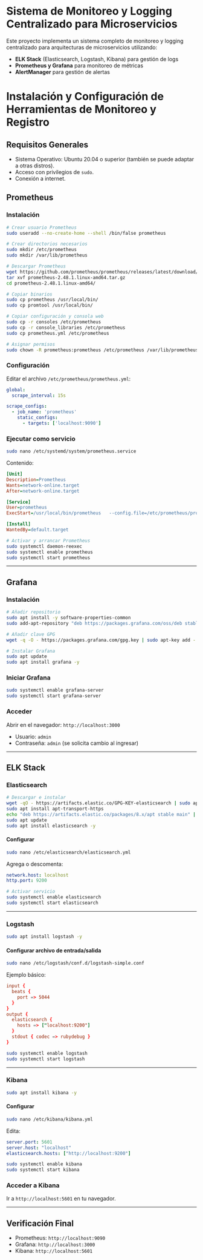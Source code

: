 # Sistema de Monitoreo y Logging Centralizado para Microservicios

Este proyecto implementa un sistema completo de monitoreo y logging centralizado para arquitecturas de microservicios utilizando:

- **ELK Stack** (Elasticsearch, Logstash, Kibana) para gestión de logs
- **Prometheus y Grafana** para monitoreo de métricas
- **AlertManager** para gestión de alertas


# Instalación y Configuración de Herramientas de Monitoreo y Registro

## Requisitos Generales

- Sistema Operativo: Ubuntu 20.04 o superior (también se puede adaptar a otras distros).
- Acceso con privilegios de `sudo`.
- Conexión a internet.


##  Prometheus

###  Instalación

```bash
# Crear usuario Prometheus
sudo useradd --no-create-home --shell /bin/false prometheus

# Crear directorios necesarios
sudo mkdir /etc/prometheus
sudo mkdir /var/lib/prometheus

# Descargar Prometheus
wget https://github.com/prometheus/prometheus/releases/latest/download/prometheus-2.48.1.linux-amd64.tar.gz
tar xvf prometheus-2.48.1.linux-amd64.tar.gz
cd prometheus-2.48.1.linux-amd64/

# Copiar binarios
sudo cp prometheus /usr/local/bin/
sudo cp promtool /usr/local/bin/

# Copiar configuración y consola web
sudo cp -r consoles /etc/prometheus
sudo cp -r console_libraries /etc/prometheus
sudo cp prometheus.yml /etc/prometheus

# Asignar permisos
sudo chown -R prometheus:prometheus /etc/prometheus /var/lib/prometheus /usr/local/bin/prometheus /usr/local/bin/promtool
```

### Configuración

Editar el archivo `/etc/prometheus/prometheus.yml`:

```yaml
global:
  scrape_interval: 15s

scrape_configs:
  - job_name: 'prometheus'
    static_configs:
      - targets: ['localhost:9090']
```

### Ejecutar como servicio

```bash
sudo nano /etc/systemd/system/prometheus.service
```

Contenido:

```ini
[Unit]
Description=Prometheus
Wants=network-online.target
After=network-online.target

[Service]
User=prometheus
ExecStart=/usr/local/bin/prometheus   --config.file=/etc/prometheus/prometheus.yml   --storage.tsdb.path=/var/lib/prometheus/   --web.console.templates=/etc/prometheus/consoles   --web.console.libraries=/etc/prometheus/console_libraries

[Install]
WantedBy=default.target
```

```bash
# Activar y arrancar Prometheus
sudo systemctl daemon-reexec
sudo systemctl enable prometheus
sudo systemctl start prometheus
```

---

## Grafana

### Instalación

```bash
# Añadir repositorio
sudo apt install -y software-properties-common
sudo add-apt-repository "deb https://packages.grafana.com/oss/deb stable main"

# Añadir clave GPG
wget -q -O - https://packages.grafana.com/gpg.key | sudo apt-key add -

# Instalar Grafana
sudo apt update
sudo apt install grafana -y
```

### Iniciar Grafana

```bash
sudo systemctl enable grafana-server
sudo systemctl start grafana-server
```

### Acceder

Abrir en el navegador: `http://localhost:3000`

- Usuario: `admin`
- Contraseña: `admin` (se solicita cambio al ingresar)

---

## ELK Stack

###  Elasticsearch

```bash
# Descargar e instalar
wget -qO - https://artifacts.elastic.co/GPG-KEY-elasticsearch | sudo apt-key add -
sudo apt install apt-transport-https
echo "deb https://artifacts.elastic.co/packages/8.x/apt stable main" | sudo tee -a /etc/apt/sources.list.d/elastic-8.x.list
sudo apt update
sudo apt install elasticsearch -y
```

#### Configurar

```bash
sudo nano /etc/elasticsearch/elasticsearch.yml
```

Agrega o descomenta:

```yaml
network.host: localhost
http.port: 9200
```

```bash
# Activar servicio
sudo systemctl enable elasticsearch
sudo systemctl start elasticsearch
```

---

###  Logstash

```bash
sudo apt install logstash -y
```

#### Configurar archivo de entrada/salida

```bash
sudo nano /etc/logstash/conf.d/logstash-simple.conf
```

Ejemplo básico:

```conf
input {
  beats {
    port => 5044
  }
}
output {
  elasticsearch {
    hosts => ["localhost:9200"]
  }
  stdout { codec => rubydebug }
}
```

```bash
sudo systemctl enable logstash
sudo systemctl start logstash
```

---

###  Kibana

```bash
sudo apt install kibana -y
```

#### Configurar

```bash
sudo nano /etc/kibana/kibana.yml
```

Edita:

```yaml
server.port: 5601
server.host: "localhost"
elasticsearch.hosts: ["http://localhost:9200"]
```

```bash
sudo systemctl enable kibana
sudo systemctl start kibana
```

### Acceder a Kibana

Ir a `http://localhost:5601` en tu navegador.

---

## Verificación Final

- Prometheus: `http://localhost:9090`
- Grafana: `http://localhost:3000`
- Kibana: `http://localhost:5601`
